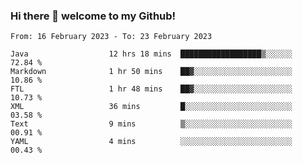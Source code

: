 ### Hi there 👋 welcome to my Github! 

<!--START_SECTION:waka-->

```text
From: 16 February 2023 - To: 23 February 2023

Java                  12 hrs 18 mins  ██████████████████▒░░░░░░   72.84 %
Markdown              1 hr 50 mins    ██▓░░░░░░░░░░░░░░░░░░░░░░   10.86 %
FTL                   1 hr 48 mins    ██▓░░░░░░░░░░░░░░░░░░░░░░   10.73 %
XML                   36 mins         █░░░░░░░░░░░░░░░░░░░░░░░░   03.58 %
Text                  9 mins          ▒░░░░░░░░░░░░░░░░░░░░░░░░   00.91 %
YAML                  4 mins          ░░░░░░░░░░░░░░░░░░░░░░░░░   00.43 %
```

<!--END_SECTION:waka-->
